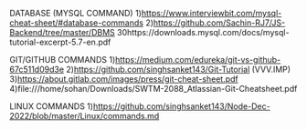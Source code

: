 DATABASE (MYSQL COMMAND)
  1)https://www.interviewbit.com/mysql-cheat-sheet/#database-commands
  2)https://github.com/Sachin-RJ7/JS-Backend/tree/master/DBMS
  30https://downloads.mysql.com/docs/mysql-tutorial-excerpt-5.7-en.pdf
  
 GIT/GITHUB COMMANDS
  1)https://medium.com/edureka/git-vs-github-67c511d09d3e 
  2)https://github.com/singhsanket143/Git-Tutorial  (VVV.IMP)
  3)https://about.gitlab.com/images/press/git-cheat-sheet.pdf
  4)file:///home/sohan/Downloads/SWTM-2088_Atlassian-Git-Cheatsheet.pdf
  
 LINUX COMMANDS
   1)https://github.com/singhsanket143/Node-Dec-2022/blob/master/Linux/commands.md
